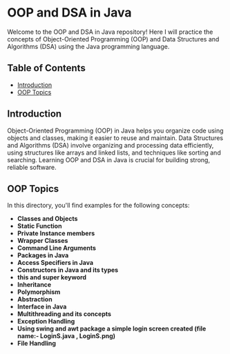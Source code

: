 # OOP and DSA in Java

Welcome to the OOP and DSA in Java repository! Here I will practice the concepts of Object-Oriented Programming (OOP) and Data Structures and Algorithms (DSA) using the Java programming language.

## Table of Contents

- [Introduction](#Introduction)
- [OOP Topics](#oop-Topics)
<!-- - [DSA Topics](#dsa-topics) -->

## Introduction 

Object-Oriented Programming (OOP) in Java helps you organize code using objects and classes, making it easier to reuse and maintain. Data Structures and Algorithms (DSA) involve organizing and processing data efficiently, using structures like arrays and linked lists, and techniques like sorting and searching. Learning OOP and DSA in Java is crucial for building strong, reliable software.

## OOP Topics

In this directory, you'll find examples for the following concepts:

- **Classes and Objects**
- **Static Function**
- **Private Instance members**
- **Wrapper Classes**
- **Command Line Arguments**
- **Packages in Java**
- **Access Specifiers in Java**
- **Constructors in Java and its types**
-  **this and super keyword**
- **Inheritance**
- **Polymorphism**
- **Abstraction**
- **Interface in Java**
- **Multithreading and its concepts**
- **Exception Handling**
- **Using swing and awt package a simple login screen created (file name:- LoginS.java , LoginS.png)**
- **File Handling**

  
<!-- ## DSA Topics -->

